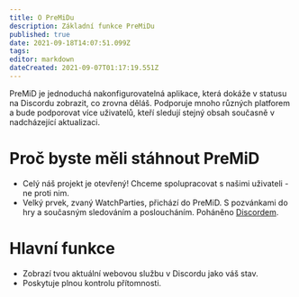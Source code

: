 ```yaml
---
title: O PreMiDu
description: Základní funkce PreMiDu
published: true
date: 2021-09-18T14:07:51.099Z
tags:
editor: markdown
dateCreated: 2021-09-07T01:17:19.551Z
---
```


PreMiD je jednoduchá nakonfigurovatelná aplikace, která dokáže v statusu na Discordu zobrazit, co zrovna děláš. Podporuje mnoho různých platforem a bude podporovat více uživatelů, kteří sledují stejný obsah současně v nadcházející aktualizaci.

# Proč byste měli stáhnout PreMiD
- Celý náš projekt je otevřený! Chceme spolupracovat s našimi uživateli - ne proti nim.
- Velký prvek, zvaný WatchParties, přichází do PreMiD. S pozvánkami do hry a současným sledováním a posloucháním. Poháněno [Discordem](https://discordapp.com/).

# Hlavní funkce
- Zobrazí tvou aktuální webovou službu v Discordu jako váš stav.
- Poskytuje plnou kontrolu přítomnosti.